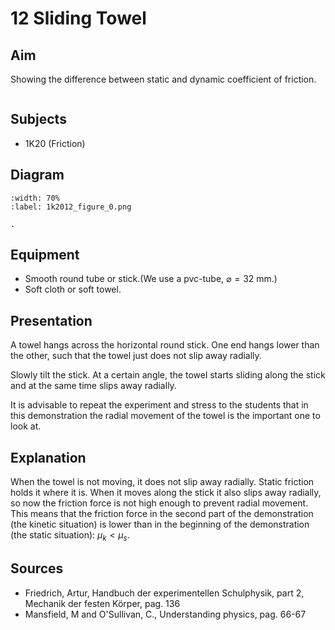 # 12 Sliding Towel 
    
  
## Aim   
 Showing the difference between static and dynamic coefficient of friction.    

```{iframe} https://www.youtube.com/embed/8SAOsvKrJk8
```

## Subjects   
* 1K20 (Friction)   


## Diagram
   
```{figure} figures/figure_0.png  
:width: 70%  
:label: 1k2012_figure_0.png  

. 
```

## Equipment
- Smooth round tube or stick.(We use a pvc-tube, $\varnothing=32 \mathrm{~mm}$.)
- Soft cloth or soft towel.
      
  
## Presentation   
A towel hangs across the horizontal round stick. One end hangs lower than the other, such that the towel just does not slip away radially.

Slowly tilt the stick. At a certain angle, the towel starts sliding along the stick and at the same time slips away radially.

It is advisable to repeat the experiment and stress to the students that in this demonstration the radial movement of the towel is the important one to look at.   
  
## Explanation   
When the towel is not moving, it does not slip away radially. Static friction holds it where it is. When it moves along the stick it also slips away radially, so now the friction force is not high enough to prevent radial movement. This means that the friction force in the second part of the demonstration (the kinetic situation) is lower than in the beginning of the demonstration (the static situation): $\mu_{k}<\mu_{s}$.

## Sources
 *  Friedrich, Artur, Handbuch der experimentellen Schulphysik, part 2, Mechanik der festen Körper, pag. 136 
 *  Mansfield, M and O'Sullivan, C., Understanding physics, pag. 66-67
  